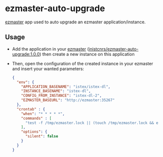 # ezmaster-auto-upgrade
[ezmaster](https://github.com/Inist-CNRS/ezmaster) app used to auto upgrade an ezmaster application/instance.

## Usage

- Add the application in your [ezmaster](https://github.com/Inist-CNRS/ezmaster) ([inistcnrs/ezmaster-auto-upgrade:1.0.0](https://hub.docker.com/r/inistcnrs/ezmaster-auto-upgrade/tags/)) then create a new instance on this application

- Then, open the configuration of the created instance in your ezmaster and insert your wanted parameters:

  ```json
  {
    "env": {
      "APPLICATION_BASENAME": "istex/istex-dl",
      "INSTANCE_BASENAME": "istex-dl",
      "CONFIG_FROM_INSTANCE": "istex-dl-2",
      "EZMASTER_BASEURL": "http://ezmaster:35267"
    },
    "crontab" : {
      "when": "* * * * *",
      "commands" : [
        "test -f /tmp/ezmaster.lock || (touch /tmp/ezmaster.lock && ezmaster-auto-upgrade-application && rm -f /tmp/ezmaster.lock)"
      ],
      "options": {
        "silent": false
      }
    }
  }
  ```

  ​
